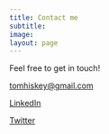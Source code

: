 ```yaml
---
title: Contact me
subtitle: 
image: 
layout: page
---
```


Feel free to get in touch!

tomhiskey@gmail.com

[LinkedIn](https://www.linkedin.com/in/tom-hiskey-79390822/)

[Twitter](https://twitter.com/tomhiskey)

